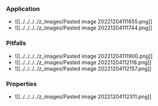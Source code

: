 ### Application
+ ![[../../../../z_images/Pasted image 20221204111655.png]]
+ ![[../../../../z_images/Pasted image 20221204111744.png]]

### Pitfalls
+ ![[../../../../z_images/Pasted image 20221204111900.png]]
+ ![[../../../../z_images/Pasted image 20221204112118.png]]
+ ![[../../../../z_images/Pasted image 20221204112157.png]]

### Properties
+ ![[../../../../z_images/Pasted image 20221204112311.png]]